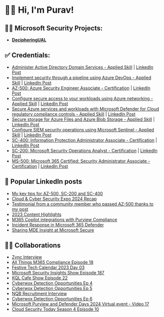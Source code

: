 <h1>👋🏽 Hi, I'm Purav!</h1>

<h2>👨‍💻 Microsoft Security Projects:</h2>

- <b>[DecipheringUAL](https://github.com/PuravsPoint/DecipheringUAL)</b>
 
<h2>✅ Credentials:</h2>

- [Administer Active Directory Domain Services - Applied Skill](https://learn.microsoft.com/api/credentials/share/en-gb/PuravD-9957/DE51C5D59C528CAA) | [LinkedIn Post](https://www.linkedin.com/feed/update/urn:li:activity:7213821226983550976)
- [Implement security through a pipeline using Azure DevOps - Applied Skill](https://learn.microsoft.com/en-gb/users/puravd-9957/credentials/6c25336861efb1f6) | [LinkedIn Post](https://www.linkedin.com/feed/update/urn:li:activity:7142586353858351104/)
- [AZ-500: Azure Security Engineer Associate - Certification](https://learn.microsoft.com/en-gb/users/puravd-9957/credentials/93e77b09ede7e13a) | [LinkedIn Post](https://www.linkedin.com/feed/update/urn:li:activity:7135921809786298368/)
- [Configure secure access to your workloads using Azure networking - Applied Skill](https://learn.microsoft.com/en-gb/users/puravd-9957/credentials/e89eca3a18efe35a) | [LinkedIn Post](https://www.linkedin.com/feed/update/urn:li:activity:7134933904666292224/)
- [Secure Azure services and workloads with Microsoft Defender for Cloud regulatory compliance controls - Applied Skill](https://learn.microsoft.com/en-gb/users/puravd-9957/credentials/cca2ab0c8b2ad5d9) | [LinkedIn Post](https://www.linkedin.com/feed/update/urn:li:activity:7131686531047550976/)
- [Secure storage for Azure Files and Azure Blob Storage - Applied Skill](https://learn.microsoft.com/en-gb/users/puravd-9957/credentials/7ed8461bc185f502) | [LinkedIn Post](https://www.linkedin.com/feed/update/urn:li:activity:7126908208589238272/)
- [Configure SIEM security operations using Microsoft Sentinel - Applied Skill](https://learn.microsoft.com/api/credentials/share/en-gb/PuravD-9957/4DD96D95628989BA) | [LinkedIn Post](https://www.linkedin.com/feed/update/urn:li:activity:7125185465216823298/)
- [SC-400: Information Protection Administrator Associate - Certification](https://learn.microsoft.com/en-gb/users/puravd-9957/credentials/f945269a5796d576) | [LinkedIn Post](https://www.linkedin.com/feed/update/urn:li:activity:7057654281146916865)
- [SC-200: Microsoft Security Operations Analyst - Certification](https://learn.microsoft.com/en-gb/users/puravd-9957/credentials/832f0a579bdb4c5b) | [LinkedIn Post](https://www.linkedin.com/feed/update/urn:li:activity:6960094470067396608/)
- [MS-500: Microsoft 365 Certified: Security Administrator Associate - Certification](https://learn.microsoft.com/en-gb/users/puravd-9957/credentials/f25719711e750939) | [LinkedIn Post](https://www.linkedin.com/feed/update/urn:li:activity:6991352082121248769/)


<h2>📝 Popular LinkedIn posts</h2>

- [My key tips for AZ-500, SC-200 and SC-400](https://www.linkedin.com/feed/update/urn:li:activity:7150047254576336896)
- [Cloud & Cyber Security Expo 2024 Recap](https://www.linkedin.com/feed/update/urn:li:activity:7171854650491523072)
- [Testimonial from a community member who passed AZ-500 thanks to my post](https://www.linkedin.com/feed/update/urn:li:activity:7174851408800665601/)
- [2023 Content Highlights](https://www.linkedin.com/feed/update/urn:li:activity:7146631199279501312)
- [M365 Copilot integrations with Purview Compliance](https://www.linkedin.com/feed/update/urn:li:activity:7126549292089012224/)
- [Incident Response in Microsoft 365 Defender](https://www.linkedin.com/feed/update/urn:li:activity:7074266914918653952)
- [Sharing MDE Insight at Microsoft Secure](https://www.linkedin.com/feed/update/urn:li:activity:7049428053566869505)

<h2>🤝🏽 Collaborations</h2>

- [Zync Interview](https://youtu.be/gmiwYLo8YIk)
- [All Things M365 Compliance Episode 18](https://youtu.be/viKiu-PZ7tQ)
- [Festive Tech Calendar 2023 Day 03](https://youtu.be/osJ1L4wNgFc)
- [Microsoft Security Insights Show Episode 187](https://youtu.be/IgzdBDPe0hU)
- [KQL Cafe Show Episode 22](https://youtu.be/iz6UPgOjD-k)
- [Cyberwox Detection Opportunities Ep 4](https://youtu.be/tmzHDI9JUaY)
- [Cyberwox Detection Opportunities Ep 5](https://youtu.be/MRgESGQlwEo)
- [NQB Recruitment Interview](https://youtu.be/SW8jpgreDfs)
- [Cyberwox Detection Opportunities Ep 6](https://youtu.be/ve7jfRLY_ZM)
- [Microsoft Purview and Defender Days 2024 Virtual event - Video 17](https://youtu.be/7v6uY5Z3ie8)
- [Cloud Security Today Season 4 Episode 10](https://www.cloudsecuritytoday.com/1723279/15505088-microsoft-365-incident-response)
